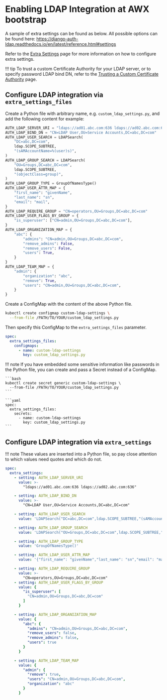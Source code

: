 # Enabling LDAP Integration at AWX bootstrap

A sample of extra settings can be found as below. All possible options can be found here: <https://django-auth-ldap.readthedocs.io/en/latest/reference.html#settings>

Refer to the [Extra Settings](./extra-settings.md) page for more information on how to configure extra settings.

!!! tip
    To trust a custom Certificate Authority for your LDAP server, or to specify password LDAP bind DN, refer to the [Trusting a Custom Certificate Authority](./trusting-a-custom-certificate-authority.md) page.

## Configure LDAP integration via `extra_settings_files`

Create a Python file with arbitrary name, e.g. `custom_ldap_settings.py`, and add the following content for example:

```python title="custom_ldap_settings.py"
AUTH_LDAP_SERVER_URI = "ldaps://ad01.abc.com:636 ldaps://ad02.abc.com:636"
AUTH_LDAP_BIND_DN = "CN=LDAP User,OU=Service Accounts,DC=abc,DC=com"
AUTH_LDAP_USER_SEARCH = LDAPSearch(
    "DC=abc,DC=com",
    ldap.SCOPE_SUBTREE,
    "(sAMAccountName=%(user)s)",
)
AUTH_LDAP_GROUP_SEARCH = LDAPSearch(
    "OU=Groups,DC=abc,DC=com",
    ldap.SCOPE_SUBTREE,
    "(objectClass=group)",
)
AUTH_LDAP_GROUP_TYPE = GroupOfNamesType()
AUTH_LDAP_USER_ATTR_MAP = {
    "first_name": "givenName",
    "last_name": "sn",
    "email": "mail",
}
AUTH_LDAP_REQUIRE_GROUP = "CN=operators,OU=Groups,DC=abc,DC=com"
AUTH_LDAP_USER_FLAGS_BY_GROUP = {
    "is_superuser": ["CN=admin,OU=Groups,DC=abc,DC=com"],
}
AUTH_LDAP_ORGANIZATION_MAP = {
    "abc": {
        "admins": "CN=admin,OU=Groups,DC=abc,DC=com",
        "remove_admins": False,
        "remove_users": False,
        "users": True,
    }
}
AUTH_LDAP_TEAM_MAP = {
    "admin": {
        "organization": "abc",
        "remove": True,
        "users": "CN=admin,OU=Groups,DC=abc,DC=com",
    }
}
```

Create a ConfigMap with the content of the above Python file.

```bash
kubectl create configmap custom-ldap-settings \
  --from-file /PATH/TO/YOUR/custom_ldap_settings.py
```

Then specify this ConfigMap to the `extra_settings_files` parameter.

```yaml
spec:
  extra_settings_files:
    configmaps:
      - name: custom-ldap-settings
        key: custom_ldap_settings.py
```

!!! note
    If you have embedded some sensitive information like passwords in the Python file, you can create and pass a Secret instead of a ConfigMap.

    ```bash
    kubectl create secret generic custom-ldap-settings \
      --from-file /PATH/TO/YOUR/custom_ldap_settings.py
    ```

    ```yaml
    spec:
      extra_settings_files:
        secrets:
          - name: custom-ldap-settings
            key: custom_ldap_settings.py
    ```

## Configure LDAP integration via `extra_settings`

!!! note
    These values are inserted into a Python file, so pay close attention to which values need quotes and which do not.

```yaml
spec:
  extra_settings:
    - setting: AUTH_LDAP_SERVER_URI
      value: >-
        "ldaps://ad01.abc.com:636 ldaps://ad02.abc.com:636"

    - setting: AUTH_LDAP_BIND_DN
      value: >-
        "CN=LDAP User,OU=Service Accounts,DC=abc,DC=com"

    - setting: AUTH_LDAP_USER_SEARCH
      value: 'LDAPSearch("DC=abc,DC=com",ldap.SCOPE_SUBTREE,"(sAMAccountName=%(user)s)",)'

    - setting: AUTH_LDAP_GROUP_SEARCH
      value: 'LDAPSearch("OU=Groups,DC=abc,DC=com",ldap.SCOPE_SUBTREE,"(objectClass=group)",)'

    - setting: AUTH_LDAP_GROUP_TYPE
      value: 'GroupOfNamesType()'

    - setting: AUTH_LDAP_USER_ATTR_MAP
      value: '{"first_name": "givenName","last_name": "sn","email": "mail"}'

    - setting: AUTH_LDAP_REQUIRE_GROUP
      value: >-
        "CN=operators,OU=Groups,DC=abc,DC=com"
    - setting: AUTH_LDAP_USER_FLAGS_BY_GROUP
      value: {
        "is_superuser": [
          "CN=admin,OU=Groups,DC=abc,DC=com"
        ]
      }

    - setting: AUTH_LDAP_ORGANIZATION_MAP
      value: {
        "abc": {
          "admins": "CN=admin,OU=Groups,DC=abc,DC=com",
          "remove_users": false,
          "remove_admins": false,
          "users": true
        }
      }

    - setting: AUTH_LDAP_TEAM_MAP
      value: {
        "admin": {
          "remove": true,
          "users": "CN=admin,OU=Groups,DC=abc,DC=com",
          "organization": "abc"
        }
      }
```
